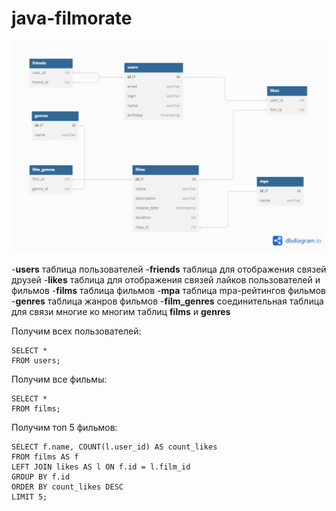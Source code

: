 # java-filmorate
![ER-diagram](ER-diagram.png)

-**users** таблица пользователей
-**friends** таблица для отображения связей друзей 
-**likes** таблица для отображения связей лайков пользователей и фильмов
-**films** таблица фильмов 
-**mpa** таблица mpa-рейтингов фильмов 
-**genres** таблица жанров фильмов
-**film_genres** соединительная таблица для связи многие ко многим таблиц **films** и **genres**

Получим всех пользователей:
```
SELECT *  
FROM users;
```

Получим все фильмы:
```
SELECT *  
FROM films;
```

Получим топ 5 фильмов:
```
SELECT f.name, COUNT(l.user_id) AS count_likes
FROM films AS f
LEFT JOIN likes AS l ON f.id = l.film_id
GROUP BY f.id
ORDER BY count_likes DESC
LIMIT 5;
```
